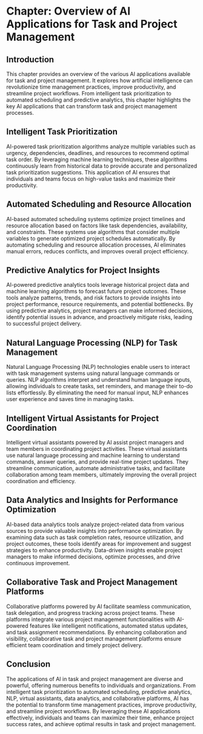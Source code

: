 Chapter: Overview of AI Applications for Task and Project Management
====================================================================

Introduction
------------

This chapter provides an overview of the various AI applications available for task and project management. It explores how artificial intelligence can revolutionize time management practices, improve productivity, and streamline project workflows. From intelligent task prioritization to automated scheduling and predictive analytics, this chapter highlights the key AI applications that can transform task and project management processes.

Intelligent Task Prioritization
-------------------------------

AI-powered task prioritization algorithms analyze multiple variables such as urgency, dependencies, deadlines, and resources to recommend optimal task order. By leveraging machine learning techniques, these algorithms continuously learn from historical data to provide accurate and personalized task prioritization suggestions. This application of AI ensures that individuals and teams focus on high-value tasks and maximize their productivity.

Automated Scheduling and Resource Allocation
--------------------------------------------

AI-based automated scheduling systems optimize project timelines and resource allocation based on factors like task dependencies, availability, and constraints. These systems use algorithms that consider multiple variables to generate optimized project schedules automatically. By automating scheduling and resource allocation processes, AI eliminates manual errors, reduces conflicts, and improves overall project efficiency.

Predictive Analytics for Project Insights
-----------------------------------------

AI-powered predictive analytics tools leverage historical project data and machine learning algorithms to forecast future project outcomes. These tools analyze patterns, trends, and risk factors to provide insights into project performance, resource requirements, and potential bottlenecks. By using predictive analytics, project managers can make informed decisions, identify potential issues in advance, and proactively mitigate risks, leading to successful project delivery.

Natural Language Processing (NLP) for Task Management
-----------------------------------------------------

Natural Language Processing (NLP) technologies enable users to interact with task management systems using natural language commands or queries. NLP algorithms interpret and understand human language inputs, allowing individuals to create tasks, set reminders, and manage their to-do lists effortlessly. By eliminating the need for manual input, NLP enhances user experience and saves time in managing tasks.

Intelligent Virtual Assistants for Project Coordination
-------------------------------------------------------

Intelligent virtual assistants powered by AI assist project managers and team members in coordinating project activities. These virtual assistants use natural language processing and machine learning to understand commands, answer queries, and provide real-time project updates. They streamline communication, automate administrative tasks, and facilitate collaboration among team members, ultimately improving the overall project coordination and efficiency.

Data Analytics and Insights for Performance Optimization
--------------------------------------------------------

AI-based data analytics tools analyze project-related data from various sources to provide valuable insights into performance optimization. By examining data such as task completion rates, resource utilization, and project outcomes, these tools identify areas for improvement and suggest strategies to enhance productivity. Data-driven insights enable project managers to make informed decisions, optimize processes, and drive continuous improvement.

Collaborative Task and Project Management Platforms
---------------------------------------------------

Collaborative platforms powered by AI facilitate seamless communication, task delegation, and progress tracking across project teams. These platforms integrate various project management functionalities with AI-powered features like intelligent notifications, automated status updates, and task assignment recommendations. By enhancing collaboration and visibility, collaborative task and project management platforms ensure efficient team coordination and timely project delivery.

Conclusion
----------

The applications of AI in task and project management are diverse and powerful, offering numerous benefits to individuals and organizations. From intelligent task prioritization to automated scheduling, predictive analytics, NLP, virtual assistants, data analytics, and collaborative platforms, AI has the potential to transform time management practices, improve productivity, and streamline project workflows. By leveraging these AI applications effectively, individuals and teams can maximize their time, enhance project success rates, and achieve optimal results in task and project management.
